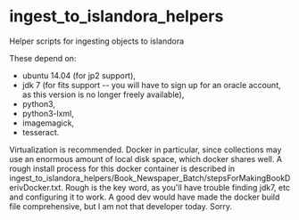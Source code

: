 # ingest_to_islandora_helpers
Helper scripts for ingesting objects to islandora

These depend on:

  - ubuntu 14.04 (for jp2 support),
  - jdk 7 (for fits support -- you will have to sign up for an oracle account, as this version is no longer freely available),
  - python3,
  - python3-lxml,
  - imagemagick,
  - tesseract.

Virtualization is recommended.  Docker in particular, since collections may use an enormous amount of local disk space, which docker shares well.  A rough install process for this docker container is described in ingest_to_islandora_helpers/Book_Newspaper_Batch/stepsForMakingBookDerivDocker.txt.  Rough is the key word, as you'll have trouble finding jdk7, etc and configuring it to work.  A good dev would have made the docker build file comprehensive, but I am not that developer today.  Sorry.

  
